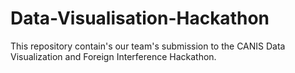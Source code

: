 # Data-Visualisation-Hackathon
This repository contain's our team's submission to the CANIS Data Visualization and Foreign Interference Hackathon.
